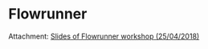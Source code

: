 Flowrunner
==========
Attachment: [Slides of Flowrunner workshop (25/04/2018)](2018-04-25_FlowrunnerInfo_slideshow.pdf)